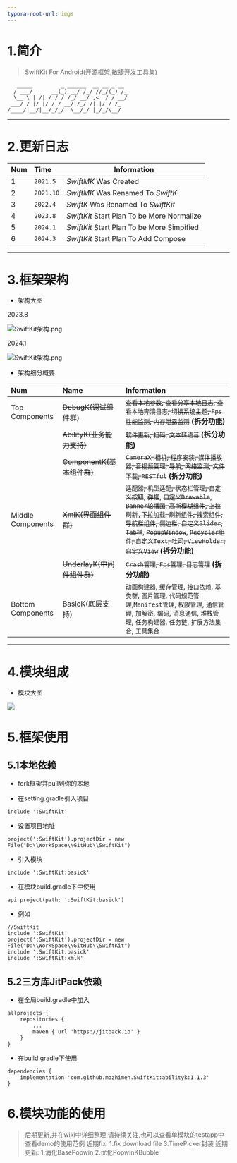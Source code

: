```yaml
---
typora-root-url: imgs
---
```


# 1.简介

> SwiftKit For Android(开源框架,敏捷开发工具集)

```
   _____         _ ______  __ __ _ __ 
  / ___/      __(_) __/ /_/ //_/(_) /_
  \__ \ | /| / / / /_/ __/ ,<  / / __/
 ___/ / |/ |/ / / __/ /_/ /| |/ / /_  
/____/|__/|__/_/_/  \__/_/ |_/_/\__/  
```

***

# 2.更新日志

| Num | Time      | Information                                |
|:----|:----------|--------------------------------------------|
| 1   | `2021.5`  | *SwiftMK* Was Created                      |
| 2   | `2021.10` | *SwiftMK* Was Renamed To *SwiftK*          |
| 3   | `2022.4`  | *SwiftK* Was Renamed To *SwiftKit*         |
| 4   | `2023.8`  | *SwiftKit* Start Plan To be More Normalize |
| 5   | `2024.1`  | *SwiftKit* Start Plan To be More Simpified |
| 6   | `2024.3`  | *SwiftKit* Start Plan To Add Compose       |

***

# 3.框架架构

- 架构大图

2023.8

![SwiftKit架构.png](https://github.com/mozhimen/SwiftKit/blob/master/imgs/SwiftKit%E6%9E%B6%E6%9E%84.png)

2024.1

![SwiftKit架构.png](https://github.com/mozhimen/SwiftKit/blob/master/imgs/SwiftKit%E6%9E%B6%E6%9E%84.png)

- 架构细分概要

| Num | Name                  | Information                                                                                                                                                                                                               |
|:-- |:----------------------|:--------------------------------------------------------------------------------------------------------------------------------------------------------------------------------------------------------------------------|
| Top Components    | ~~DebugK(调试组件群)~~     | ~~`查看本地参数`, `查看分享本地日志`, `查看本地奔溃日志`, `切换系统主题`, `Fps性能监测`, `内存泄露监测`~~ **(拆分功能)**                                                                                                                                                                                           |
|   | ~~AbilityK(业务能力支持)~~  | ~~`软件更新`, `扫码`, `文本转语音`~~ **(拆分功能)**                                                                                                                                                                                      |
|   | ~~ComponentK(基本组件群)~~ | ~~`CameraX`, `相机`, `程序安装`, `媒体播放器`, `音视频管理`, `导航`, `网络监测`, `文件下载`, `RESTful`~~ **(拆分功能)**                                                                                                                                 |
| Middle Components | ~~XmlK(界面组件群)~~       | ~~`适配器`, `机型适配`, `状态栏管理`, `自定义按钮`, `弹框`, `自定义Drawable`, `Banner轮播图`, `高斯模糊组件`, `上拉刷新,下拉加载`,  `刷新组件`, `搜索组件`, `导航栏组件`, `侧边栏`,     `自定义Slider`, `Tab栏`, `PopupWindow`, `Recycler组件`, `自定义Text`, `吐司`, `ViewHolder`, `自定义View`~~ **(拆分功能)** |
|   | ~~UnderlayK(中间件组件群)~~ | ~~`Crash管理`, `Fps管理`, `日志管理`~~ **(拆分功能)**                                                                                                               |
| Bottom Components | BasicK(底层支持)          | `动画构建器`, `缓存管理`, `接口依赖`, `基类群`, `图片管理`, `代码规范管理`,`Manifest管理`, `权限管理`, `通信管理`, `加解密`, `编码`, `消息通信`, `堆栈管理`, `任务构建器`,     `任务链`, `扩展方法集合`, `工具集合`                                                                          |

***

# 4.模块组成

- 模块大图

![](https://github.com/mozhimen/SwiftKit/blob/master/imgs/modules.png)

# 5.框架使用

## 5.1本地依赖

- fork框架并pull到你的本地

- 在setting.gradle引入项目

```
include ':SwiftKit'
```

- 设置项目地址

```
project(':SwiftKit').projectDir = new File("D:\\WorkSpace\\GitHub\\SwiftKit")
```

- 引入模块

```
include ':SwiftKit:basick'
```

- 在模块build.gradle下中使用

```
api project(path: ':SwiftKit:basick')
```

- 例如

```
//SwiftKit
include ':SwiftKit'
project(':SwiftKit').projectDir = new File("D:\\WorkSpace\\GitHub\\SwiftKit")
include ':SwiftKit:basick'
include ':SwiftKit:xmlk'
```

## 5.2三方库JitPack依赖

- 在全局build.gradle中加入

```
allprojects {
    repositories {
        ...
        maven { url 'https://jitpack.io' }
    }
}
```

- 在build.gradle下使用

```
dependencies {
    implementation 'com.github.mozhimen.SwiftKit:abilityk:1.1.3'
}
```

# 6.模块功能的使用

> 后期更新,并在wiki中详细整理,请持续关注,也可以查看单模块的testapp中查看demo的使用范例
> 近期fix: 1.fix download file
> 3.TimePicker封装
> 近期更新: 1.消化BasePopwin
> 2.优化PopwinKBubble
